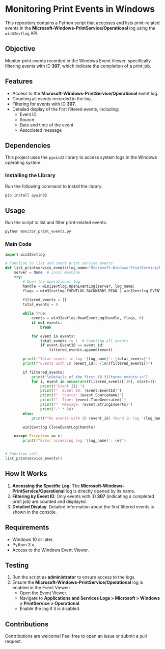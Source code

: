 # Monitoring Print Events in Windows

This repository contains a Python script that accesses and lists print-related events in the **Microsoft-Windows-PrintService/Operational** log using the `win32evtlog` API.

## Objective
Monitor print events recorded in the Windows Event Viewer, specifically filtering events with ID **307**, which indicate the completion of a print job.

## Features
- Access to the **Microsoft-Windows-PrintService/Operational** event log.
- Counting all events recorded in the log.
- Filtering for events with ID **307**.
- Detailed display of the first filtered events, including:
  - Event ID
  - Source
  - Date and time of the event
  - Associated message

## Dependencies
This project uses the `pywin32` library to access system logs in the Windows operating system.

### Installing the Library
Run the following command to install the library:

```bash
pip install pywin32
```

## Usage
Run the script to list and filter print-related events:

```bash
python monitor_print_events.py
```

### Main Code
```python
import win32evtlog

# Function to list and count print service events
def list_printservice_events(log_name="Microsoft-Windows-PrintService/Operational", event_id=307):
    server = None  # Local machine
    try:
        # Open the operational log
        handle = win32evtlog.OpenEventLog(server, log_name)
        flags = win32evtlog.EVENTLOG_BACKWARDS_READ | win32evtlog.EVENTLOG_SEQUENTIAL_READ
        
        filtered_events = []
        total_events = 0

        while True:
            events = win32evtlog.ReadEventLog(handle, flags, 0)
            if not events:
                break

            for event in events:
                total_events += 1  # Counting all events
                if event.EventID == event_id:
                    filtered_events.append(event)

        print(f"Total events in log '{log_name}': {total_events}")
        print(f"Events with ID {event_id}: {len(filtered_events)}")

        if filtered_events:
            print("\nDetails of the first 10 filtered events:\n")
            for i, event in enumerate(filtered_events[:10], start=1):
                print(f"Event {i}:")
                print(f"  Event ID: {event.EventID}")
                print(f"  Source: {event.SourceName}")
                print(f"  Time: {event.TimeGenerated}")
                print(f"  Message: {event.StringInserts}")
                print("-" * 50)
        else:
            print(f"No events with ID {event_id} found in log '{log_name}'.")

        win32evtlog.CloseEventLog(handle)

    except Exception as e:
        print(f"Error accessing log '{log_name}': {e}")


# Function call
list_printservice_events()
```

## How It Works
1. **Accessing the Specific Log**: The **Microsoft-Windows-PrintService/Operational** log is directly opened by its name.
2. **Filtering by Event ID**: Only events with ID **307** (indicating a completed print job) are counted and displayed.
3. **Detailed Display**: Detailed information about the first filtered events is shown in the console.

## Requirements
- Windows 10 or later.
- Python 3.x.
- Access to the Windows Event Viewer.

## Testing
1. Run the script as **administrator** to ensure access to the logs.
2. Ensure the **Microsoft-Windows-PrintService/Operational** log is enabled in the Event Viewer:
   - Open the Event Viewer.
   - Navigate to **Applications and Services Logs > Microsoft > Windows > PrintService > Operational**.
   - Enable the log if it is disabled.

## Contributions
Contributions are welcome! Feel free to open an issue or submit a pull request.

